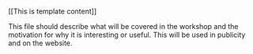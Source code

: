 [[This is template content]]

This file should describe what will be covered in the workshop and the motivation for why it is interesting or useful. 
This will be used in publicity and on the website.
